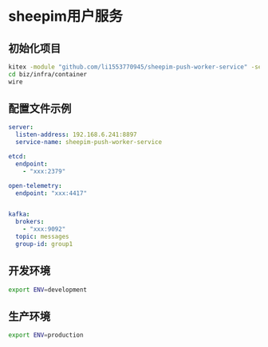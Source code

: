 # sheepim用户服务

## 初始化项目
```bash
kitex -module "github.com/li1553770945/sheepim-push-worker-service" -service sheepim-push-worker-service idl/project.thrift
cd biz/infra/container
wire
```
## 配置文件示例

```yml
server:
  listen-address: 192.168.6.241:8897
  service-name: sheepim-push-worker-service

etcd:
  endpoint:
    - "xxx:2379"

open-telemetry:
  endpoint: "xxx:4417"


kafka:
  brokers:
    - "xxx:9092"
  topic: messages
  group-id: group1


```

## 开发环境

```bash
export ENV=development
```

## 生产环境

```bash
export ENV=production
```